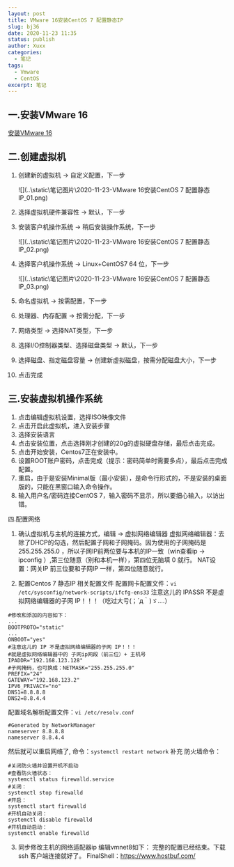 ```yaml
---
layout: post
title: VMware 16安装CentOS 7 配置静态IP
slug: bj36
date: 2020-11-23 11:35
status: publish
author: Xuxx
categories: 
  - 笔记
tags: 
  - Vmware
  - CentOS
excerpt: 笔记
---
```


## 一.安装VMware 16

[安装VMware 16](https://blog.csdn.net/zouhuu/article/details/86530787)

## 二.创建虚拟机

1. 创建新的虚拟机 -> 自定义配置，下一步

   ![](..\static\笔记图片\2020-11-23-VMware 16安装CentOS 7 配置静态IP_01.png)

2. 选择虚拟机硬件兼容性 -> 默认，下一步

3. 安装客户机操作系统 -> 稍后安装操作系统，下一步

   ![](..\static\笔记图片\2020-11-23-VMware 16安装CentOS 7 配置静态IP_02.png)

4. 选择客户机操作系统 -> Linux+CentOS7 64 位，下一步

   ![](..\static\笔记图片\2020-11-23-VMware 16安装CentOS 7 配置静态IP_03.png)

5. 命名虚拟机 -> 按需配置，下一步

6. 处理器、内存配置 -> 按需分配，下一步

   

7. 网络类型 -> 选择NAT类型，下一步

8. 选择I/O控制器类型、选择磁盘类型 -> 默认，下一步

9. 选择磁盘、指定磁盘容量 -> 创建新虚拟磁盘，按需分配磁盘大小，下一步

10. 点击完成

## 三.安装虚拟机操作系统
1. 点击编辑虚拟机设置，选择ISO映像文件
2. 点击开启此虚拟机，进入安装步骤
3. 选择安装语言
4. 点击安装位置，点击选择刚才创建的20g的虚拟硬盘存储，最后点击完成。
5. 点击开始安装，Centos7正在安装中。
6. 设置ROOT账户密码，点击完成（提示：密码简单时需要多点），最后点击完成配置。
7. 重启，由于是安装Minimal版（最小安装），是命令行形式的，不是安装的桌面版的，只能在黑窗口输入命令操作。
8. 输入用户名/密码连接CentOS 7，输入密码不显示，所以要细心输入，以访出错。

四.配置网络

1. 确认虚拟机与主机的连接方式，编辑 -> 虚拟网络编辑器
    虚拟网络编辑器：去除了DHCP的勾选，然后配置子网和子网掩码。因为使用的子网掩码是 255.255.255.0 ，所以子网IP前两位要与本机的IP一致（win查看ip -> ipconfig ）,第三位随意（别和本机一样），第四位无脑填 0 就行。
    NAT设置：网关IP 前三位要和子网IP 一样，第四位随意就行。

2. 配置Centos 7 静态IP 相关配置文件
    配置网卡配置文件：`vi /etc/sysconfig/network-scripts/ifcfg-ens33`
    注意这儿的 IPASSR 不是虚拟网络编辑器的子网 IP！！！（吃过大亏(；´д｀)ゞ....）

  ```shell
  #修改和添加的内容如下：
  ...
  BOOTPROTO="static"
  ...
  ONBOOT="yes"
  #注意这儿的 IP 不是虚拟网络编辑器的子网 IP！！！
  #就是虚拟网络编辑器中的 子网ip网段（前三位）+ 主机号 
  IPADDR="192.168.123.128"
  #子网掩码，也可换成：NETMASK="255.255.255.0"
  PREFIX="24"
  GATEWAY="192.168.123.2"
  IPV6_PRIVACY="no"
  DNS1=8.8.8.8
  DNS2=8.8.4.4
  ```

  配置域名解析配置文件：`vi /etc/resolv.conf`

  ```shell
  #Generated by NetworkManager
  nameserver 8.8.8.8
  nameserver 8.8.4.4
  ```

  然后就可以重启网络了, 命令：`systemctl restart network`
  补充 防火墙命令：

  ```shell
  #关闭防火墙并设置开机不启动
  #查看防火墙状态：
  systemctl status firewalld.service
  #关闭：
  systemctl stop firewalld
  #开启：
  systemctl start firewalld
  #开机自动关闭：
  systemctl disable firewalld
  #开机自动启动：
  systemctl enable firewalld
  ```

  

3. 同步修改主机的网络适配器ip
编辑vmnet8如下：
完整的配置已经结束。下载 ssh 客户端连接就好了。
FinalShell：https://www.hostbuf.com/